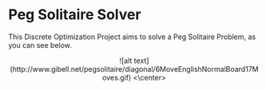 # Peg Solitaire Solver
This Discrete Optimization Project aims to solve a Peg Solitaire Problem, as you can see below.

<center>
![alt text](http://www.gibell.net/pegsolitaire/diagonal/6MoveEnglishNormalBoard17Moves.gif)
<\center>
